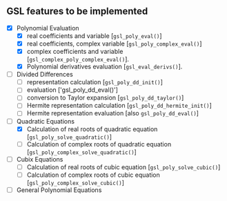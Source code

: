 ## GSL features to be implemented

- [x] Polynomial Evaluation 
	- [x] real coefficients and variable [`gsl_poly_eval()`]
	- [x] real coefficients, complex variable [`gsl_poly_complex_eval()`]
	- [x] complex coefficients and variable [`gsl_complex_poly_complex_eval()`].
	- [x] Polynomial derivatives evaluation [`gsl_eval_derivs()`].
- [ ] Divided Differences
	- [ ] representation calculation [`gsl_poly_dd_init()`]
	- [ ] evaluation ['gsl_poly_dd_eval()']
	- [ ] conversion to Taylor expansion [`gsl_poly_dd_taylor()`]
	- [ ] Hermite representation calculation [`gsl_poly_dd_hermite_init()`]
	- [ ] Hermite representation evaluation [also `gsl_poly_dd_eval()`]
- [ ] Quadratic Equations
	- [x] Calculation of real roots of quadratic equation [`gsl_poly_solve_quadratic()`]
	- [ ] Calculation of complex roots of quadratic equation [`gsl_poly_complex_solve_quadratic()`]
- [ ] Cubix Equations
	- [ ] Calculation of real roots of cubic equation [`gsl_poly_solve_cubic()`]
	- [ ] Calculation of complex roots of cubic equation [`gsl_poly_complex_solve_cubic()`]
- [ ] General Polynomial Equations
